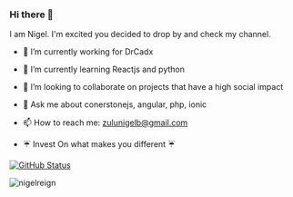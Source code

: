 ### Hi there 👋

I am Nigel. I'm excited you decided to drop by and check my channel.

- 🔭 I’m currently working for DrCadx
- 🌱 I’m currently learning Reactjs and python 
- 👯 I’m looking to collaborate on projects that have a high social impact
- 💬 Ask me about conerstonejs, angular, php, ionic
- 📫 How to reach me: zulunigelb@gmail.com

- ☔ Invest On what makes you different ☔

[![GitHub Status](https://github-readme-stats.vercel.app/api?username=nigelreign&&show_icons=true&theme=tokyonight)](https://nigelreign.github.io/)


<p align="left"> 
  <img src="https://komarev.com/ghpvc/?username=nigelreign&label=MY+PROFILE+VIEWS" alt="nigelreign" />
